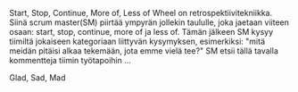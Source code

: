 Start, Stop, Continue, More of, Less of Wheel on retrospektiivitekniikka. Siinä
scrum master(SM) piirtää ympyrän jollekin taululle, joka jaetaan viiteen osaan:
start, stop, continue, more of ja less of. Tämän jälkeen SM kysyy tiimiltä
jokaiseen kategoriaan liittyvän kysymyksen, esimerkiksi: "mitä meidän pitäisi
alkaa tekemään, jota emme vielä tee?" SM etsii tällä tavalla kommentteja tiimin
työtapoihin ...

Glad, Sad, Mad
